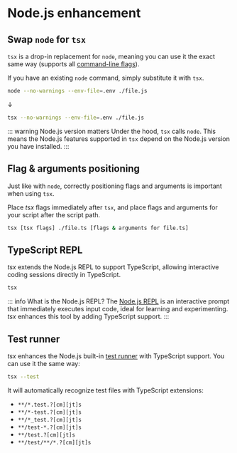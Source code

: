 # Node.js enhancement

## Swap `node` for `tsx`

`tsx` is a drop-in replacement for `node`, meaning you can use it the exact same way (supports all [command-line flags](https://nodejs.org/api/cli.html)).

If you have an existing `node` command, simply substitute it with `tsx`.

```sh
node --no-warnings --env-file=.env ./file.js
```
<p class="text-center">↓</p>

```sh
tsx --no-warnings --env-file=.env ./file.js
```

::: warning Node.js version matters
Under the hood, `tsx` calls `node`. This means the Node.js features supported in `tsx` depend on the Node.js version you have installed.
:::

## Flag & arguments positioning

Just like with `node`, correctly positioning flags and arguments is important when using `tsx`.

Place _tsx_ flags immediately after `tsx`, and place flags and arguments for your script after the script path.

```sh
tsx [tsx flags] ./file.ts [flags & arguments for file.ts]
```

## TypeScript REPL

_tsx_ extends the Node.js REPL to support TypeScript, allowing interactive coding sessions directly in TypeScript.

```sh
tsx
```

::: info What is the Node.js REPL?
The [Node.js REPL](https://nodejs.org/en/learn/command-line/how-to-use-the-nodejs-repl) is an interactive prompt that immediately executes input code, ideal for learning and experimenting. _tsx_ enhances this tool by adding TypeScript support.
:::

## Test runner

_tsx_ enhances the Node.js built-in [test runner](https://nodejs.org/api/test.html) with TypeScript support. You can use it the same way:

```sh
tsx --test
```

It will automatically recognize test files with TypeScript extensions:
- `**/*.test.?[cm][jt]s`
- `**/*-test.?[cm][jt]s`
- `**/*_test.?[cm][jt]s`
- `**/test-*.?[cm][jt]s`
- `**/test.?[cm][jt]s`
- `**/test/**/*.?[cm][jt]s`
